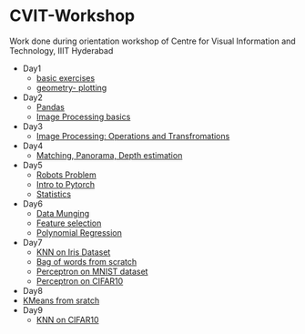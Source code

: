 # CVIT-Workshop 

Work done during orientation workshop of Centre for Visual Information and Technology, IIIT Hyderabad

* Day1
  * [basic exercises](https://github.com/avani17101/CVIT-Workshop/blob/master/day1/basics_excercises.ipynb)
  * [geometry- plotting](https://github.com/avani17101/CVIT-Workshop/blob/master/day1/geometry_excercies.ipynb)
* Day2
  * [Pandas](https://github.com/avani17101/CVIT-Workshop/blob/master/day2/pandas.ipynb)
  * [Image Processing basics](https://github.com/avani17101/CVIT-Workshop/blob/master/day2/image_processing.ipynb)
* Day3
  * [Image Processing: Operations and Transfromations](https://github.com/avani17101/CVIT-Workshop/blob/master/day3/Image_processing2.ipynb)
* Day4
  * [Matching, Panorama, Depth estimation](https://github.com/avani17101/CVIT-Workshop/blob/master/day4/day4.ipynb)
* Day5
  * [Robots Problem](https://github.com/avani17101/CVIT-Workshop/blob/master/day5/Robots_prob.ipynb)
  * [Intro to Pytorch](https://github.com/avani17101/CVIT-Workshop/blob/master/day5/notes/Intro_Pytorch.ipynb)
  * [Statistics](https://github.com/avani17101/CVIT-Workshop/blob/master/day5/notes/Intro%20to%20Stats.ipynb)
* Day6
  * [Data Munging](https://github.com/avani17101/CVIT-Workshop/blob/master/day6/Data_Munging.ipynb)
  * [Feature selection](https://github.com/avani17101/CVIT-Workshop/blob/master/day6/Features_Exercise.ipynb)
  * [Polynomial Regression](https://github.com/avani17101/CVIT-Workshop/blob/master/day6/Poly_regression.ipynb)
* Day7
  * [KNN on Iris Dataset](https://github.com/avani17101/CVIT-Workshop/blob/master/day7/KNN_Iris_data.ipynb)
  * [Bag of words from scratch](https://github.com/avani17101/CVIT-Workshop/blob/master/day7/BoW_Word2Vec_C.ipynb)
  * [Perceptron on MNIST dataset](https://github.com/avani17101/CVIT-Workshop/blob/master/day7/BoW_Word2Vec_C.ipynb)
  * [Perceptron on CIFAR10](https://github.com/avani17101/CVIT-Workshop/blob/master/day7/Perceptron_and_Tasks.ipynb)
 * Day8
  * [KMeans from sratch](https://github.com/avani17101/CVIT-Workshop/tree/master/day8/afternoon)
* Day9
  * [KNN on CIFAR10](https://github.com/avani17101/CVIT-Workshop/blob/master/day9/knn.ipynb)
  
